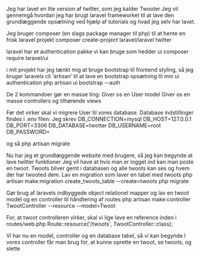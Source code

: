 Jeg har lavet en lite version af twitter, som jeg kalder Twooter
Jeg vil gennemgå hvordan jeg har brugt laravel frameworket til at lave den grundlæggende opsætning ved hjælp af tutorials og hvad jeg selv har lavet.

Jeg bruger composer (en slags package manager til php) til at hente en frisk laravel projekt
composer create-project laravel/laravel twitter

laravel har et authentication pakke vi kan bruge som hedder ui 
composer require laravel/ui

i mit projekt har jeg tænkt mig at bruge bootstrap til frontend styling, så jeg bruger laravels cli ‘artisan’ til at lave en bootstrap opsætning til min ui authentication
php artisan ui bootstrap --auth

De 2 kommandoer gør en masse ting:
Giver os en User model
Giver os en masse controllers og tilhørende views

Før det virker skal vi migrere User til vores database. Database indstillinger findes i .env filen. Jeg skrev 
DB_CONNECTION=mysql
DB_HOST=127.0.0.1
DB_PORT=3306
DB_DATABASE=twotter
DB_USERNAME=root
DB_PASSWORD=

og så 
php artisan migrate

Nu har jeg et grundlæggende website med brugere, så jeg kan begynde at lave twitter funktioner
Jeg vil have at hvis man er logget ind kan man poste en twoot. Twoots bliver gemt i databasen og alle twoots kan ses og hvem der har twooted dem.
Lav en migration som laver en tabel med twoots
php artisan make:migration create_twoots_table --create=twoots
php migrate

Gør brug af laravels indbyggede object relationel mapper og lav en twoot model og en controller til håndtering af routes
php artisan make:controller TwootController --resource --model=Twoot

For, at twoot controlleren virker, skal vi lige lave en reference inden i routes/web.php
Route::resource('/twoots', TwootController::class);

Vi har nu en model, controller og en database tabel, så vi kan begynde
I vores controller får man brug for, at kunne oprette en twoot, se twoots, og slette

